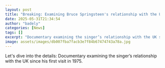 ```yaml
---
layout: post
title: "Breaking: Examining Bruce Springsteen's relationship with the UK"
date: 2025-05-31T21:34:54
author: "badely"
categories: [News]
tags: []
excerpt: "Documentary examining the singer’s relationship with the UK since his first visit in 1975."
image: assets/images/db007fba7facb3e7f84b67474743a78a.jpg
---
```


Let's dive into the details: Documentary examining the singer’s relationship with the UK since his first visit in 1975.

